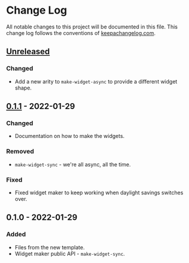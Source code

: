 # Change Log
All notable changes to this project will be documented in this file. This change log follows the conventions of [keepachangelog.com](http://keepachangelog.com/).

## [Unreleased]
### Changed
- Add a new arity to `make-widget-async` to provide a different widget shape.

## [0.1.1] - 2022-01-29
### Changed
- Documentation on how to make the widgets.

### Removed
- `make-widget-sync` - we're all async, all the time.

### Fixed
- Fixed widget maker to keep working when daylight savings switches over.

## 0.1.0 - 2022-01-29
### Added
- Files from the new template.
- Widget maker public API - `make-widget-sync`.

[Unreleased]: https://github.com/your-name/opa4j/compare/0.1.1...HEAD
[0.1.1]: https://github.com/your-name/opa4j/compare/0.1.0...0.1.1
